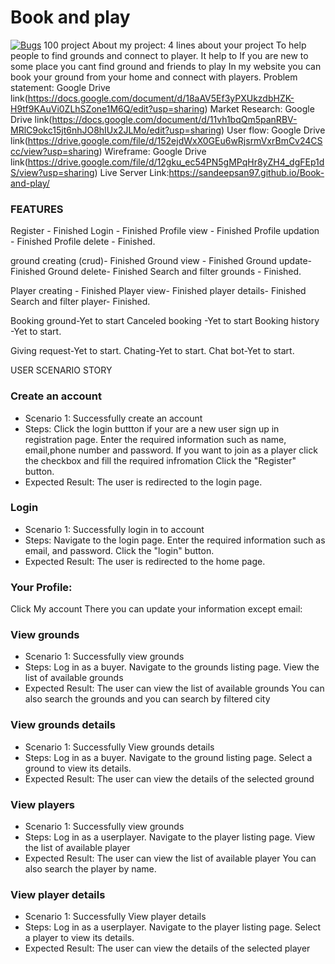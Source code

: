 # Book and play
[![Bugs](https://sonarcloud.io/api/project_badges/measure?project=fssa-batch3_sandeep.prakash__web_project&metric=bugs)](https://sonarcloud.io/summary/new_code?id=fssa-batch3_sandeep.prakash__web_project)
 100 project
About my project: 4 lines about your project
To help people to find grounds and connect to player.
 It help to If you are new to some place you cant find ground and friends to play 
 In my website you can book your ground from your home and connect with players.
Problem statement: Google Drive link(https://docs.google.com/document/d/18aAV5Ef3yPXUkzdbHZK-H9tf9KAuVi0ZLhSZone1M6Q/edit?usp=sharing)
Market Research: Google Drive link(https://docs.google.com/document/d/11vh1bqQm5panRBV-MRlC9okc15jt6nhJO8hIUx2JLMo/edit?usp=sharing)
User flow: Google Drive link(https://drive.google.com/file/d/152ejdWxX0GEu6wRjsrmVxrBmCv24CScc/view?usp=sharing)
Wireframe: Google Drive link(https://drive.google.com/file/d/12gku_ec54PN5gMPqHr8yZH4_dgFEp1dS/view?usp=sharing)
Live Server Link:https://sandeepsan97.github.io/Book-and-play/


### FEATURES

Register - Finished
Login   - Finished
Profile view   - Finished
Profile updation - Finished
Profile delete  - Finished.

ground creating (crud)- Finished
Ground view - Finished
Ground update- Finished
Ground delete- Finished
Search and filter grounds - Finished.

Player creating - Finished
Player view- Finished
player details- Finished
Search and filter player- Finished.

Booking ground-Yet to start
Canceled booking -Yet to start
Booking history -Yet to start.

Giving request-Yet to start.
Chating-Yet to start.
Chat bot-Yet to start.



USER SCENARIO STORY 
### Create an account
- Scenario 1: Successfully create an account
- Steps:
Click the login buttton if your are a new user sign up in registration page.
Enter the required information such as name, email,phone number and password.
If you want to join as a player click the checkbox and fill the required infromation
Click the "Register" button.
- Expected Result:
The user is redirected to the login page.

### Login
- Scenario 1: Successfully login in to account
- Steps:
Navigate to the login page.
Enter the required information such as email, and password.
Click the "login" button.
- Expected Result:
The user is redirected to the home page.


### Your Profile:
Click My account 
There you can update your information except email:


### View grounds
- Scenario 1: Successfully view grounds
- Steps:
Log in as a buyer.
Navigate to the grounds listing page.
View the list of available grounds
- Expected Result:
The user can view the list of available grounds
 You can also search the grounds and you can search by filtered city





### View grounds details
- Scenario 1: Successfully 
View grounds details
- Steps:
Log in as a buyer.
Navigate to the ground listing page.
Select a ground to view its details.
- Expected Result:
The user can view the details of the selected ground


### View players
- Scenario 1: Successfully view grounds
- Steps:
Log in as a userplayer.
Navigate to the player listing page.
View the list of available player
- Expected Result:
The user can view the list of available player
 You can also search the player by name.

### View player details
- Scenario 1: Successfully 
View player details
- Steps:
Log in as a userplayer.
Navigate to the player listing page.
Select a player to view its details.
- Expected Result:
The user can view the details of the selected player




